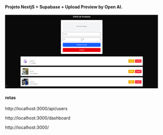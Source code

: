 #### Projeto NextjS + Supabase + Upload Preview by Open AI.

<img src="./preview/principal.png" alt="" />

#### rotas

http://localhost:3000/api/users

http://localhost:3000/dashboard

http://localhost:3000/